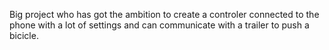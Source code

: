 Big project who has got the ambition to create a controler connected to the phone with a lot of settings and can communicate with a trailer to push a bicicle.
